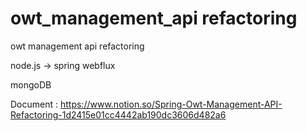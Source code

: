 # owt_management_api refactoring

owt management api refactoring

node.js -> spring webflux

mongoDB

Document : https://www.notion.so/Spring-Owt-Management-API-Refactoring-1d2415e01cc4442ab190dc3606d482a6
